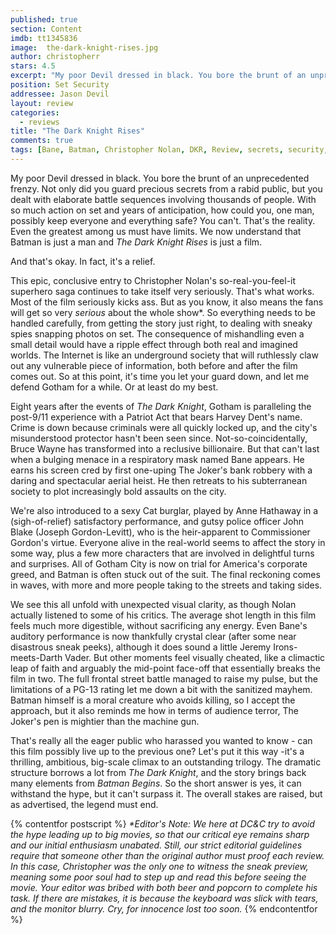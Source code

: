 ```yaml
---
published: true
section: Content
imdb: tt1345836
image:  the-dark-knight-rises.jpg
author: christopherr
stars: 4.5
excerpt: "My poor Devil dressed in black. You bore the brunt of an unprecedented frenzy. Not only did you guard precious secrets from a rabid public, but you dealt with elaborate battle sequences involving thousands of people."
position: Set Security
addressee: Jason Devil
layout: review
categories:
  - reviews
title: "The Dark Knight Rises"
comments: true
tags: [Bane, Batman, Christopher Nolan, DKR, Review, secrets, security, set, TDKR, The Dark Knight Rises]
---
```

My poor Devil dressed in black. You bore the brunt of an unprecedented frenzy. Not only did you guard precious secrets from a rabid public, but you dealt with elaborate battle sequences involving thousands of people. With so much action on set and years of anticipation, how could you, one man, possibly keep everyone and everything safe? You can't. That's the reality. Even the greatest among us must have limits. We now understand that Batman is just a man and _The Dark Knight Rises_ is just a film.

And that's okay. In fact, it's a relief.

This epic, conclusive entry to Christopher Nolan's so-real-you-feel-it superhero saga continues to take itself very seriously. That's what works. Most of the film seriously kicks ass. But as you know, it also means the fans will get so very _serious_ about the whole show*. So everything needs to be handled carefully, from getting the story just right, to dealing with sneaky spies snapping photos on set. The consequence of mishandling even a small detail would have a ripple effect through both real and imagined worlds. The Internet is like an underground society that will ruthlessly claw out any vulnerable piece of information, both before and after the film comes out. So at this point, it's time you let your guard down, and let me defend Gotham for a while. Or at least do my best.

Eight years after the events of _The Dark Knight_, Gotham is paralleling the post-9/11 experience with a Patriot Act that bears Harvey Dent's name. Crime is down because criminals were all quickly locked up, and the city's misunderstood protector hasn't been seen since. Not-so-coincidentally, Bruce Wayne has transformed into a reclusive billionaire. But that can't last when a bulging menace in a respiratory mask named Bane appears. He earns his screen cred by first one-uping The Joker's bank robbery with a daring and spectacular aerial heist. He then retreats to his subterranean society to plot increasingly bold assaults on the city.

We're also introduced to a sexy Cat burglar, played by Anne Hathaway in a (sigh-of-relief) satisfactory performance, and gutsy police officer John Blake (Joseph Gordon-Levitt), who is the heir-apparent to Commissioner Gordon's virtue. Everyone alive in the real-world seems to affect the story in some way, plus a few more characters that are involved in delightful turns and surprises. All of Gotham City is now on trial for America's corporate greed, and Batman is often stuck out of the suit. The final reckoning comes in waves, with more and more people taking to the streets and taking sides.

We see this all unfold with unexpected visual clarity, as though Nolan actually listened to some of his critics. The average shot length in this film feels much more digestible, without sacrificing any energy. Even Bane's auditory performance is now thankfully crystal clear (after some near disastrous sneak peeks), although it does sound a little Jeremy Irons-meets-Darth Vader. But other moments feel visually cheated, like a climactic leap of faith and arguably the mid-point face-off that essentially breaks the film in two. The full frontal street battle managed to raise my pulse, but the limitations of a PG-13 rating let me down a bit with the sanitized mayhem. Batman himself is a moral creature who avoids killing, so I accept the approach, but it also reminds me how in terms of audience terror, The Joker's pen is mightier than the machine gun.

That's really all the eager public who harassed you wanted to know - can this film possibly live up to the previous one? Let's put it this way -it's a thrilling, ambitious, big-scale climax to an outstanding trilogy. The dramatic structure borrows a lot from _The Dark Knight_, and the story brings back many elements from _Batman Begins_. So the short answer is yes, it can withstand the hype, but it can't surpass it. The overall stakes are raised, but as advertised, the legend must end.

{% contentfor postscript %}
_*Editor's Note: We here at DC&C try to avoid the hype leading up to big movies, so that our critical eye remains sharp and our initial enthusiasm unabated. Still, our strict editorial guidelines require that someone other than the original author must proof each review. In this case, Christopher was the only one to witness the sneak preview, meaning some poor soul had to step up and read this before seeing the movie. Your editor was bribed with both beer and popcorn to complete his task. If there are mistakes, it is because the keyboard was slick with tears, and the monitor blurry. Cry, for innocence lost too soon._
{% endcontentfor %}